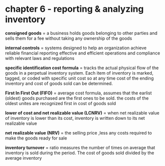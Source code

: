 
# chapter 6 - reporting & analyzing inventory


**consigned goods** = a business holds goods belonging to other parties and sells them for a fee without taking any ownership of the goods

**internal controls** = systems designed to help an organization achieve reliable financial reporting effective and efficient operations and compliance with relevant laws and regulations

**specific identification cost formula** = tracks the actual physical flow of the goods in a perpetual inventory system. Each item of inventory is marked, tagged, or coded with specific unit cost so at any time cost of the ending inventory and cost of goods sold can be determined.


**First In First Out (FIFO)** = average cost formula, assumes that the earlist (oldest) goods purchased are the first ones to be sold. the costs of the oldest unites are recognized first in cost of goods sold


**lower of cost and net realizable value (LCNRV)** = when net realizable value of inventory is lower than its cost, inventory is written down to its net realizable value

**net realizable value (NRV)** = the selling price ,less any costs required to make the goods ready for sale 

**inventory turnover** = ratio measures the number of times on average that  inventory is sold during the period. The cost of goods sold divided by the average inventory

